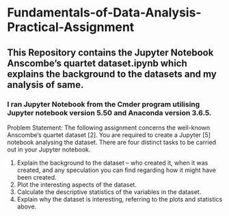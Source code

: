 # Fundamentals-of-Data-Analysis-Practical-Assignment
## This Repository contains the Jupyter Notebook Anscombe’s quartet dataset.ipynb which explains the background to the datasets and my analysis of same.
### I ran Jupyter Notebook from the Cmder program utilising Jupyter notebook version 5.50 and Anaconda version 3.6.5.

Problem Statement:
The following assignment concerns the well-known Anscombe’s quartet dataset [2]. You
are required to create a Jupyter [5] notebook analysing the dataset. There are four
distinct tasks to be carried out in your Jupyter notebook.
1. Explain the background to the dataset – who created it, when it was created, and
any speculation you can find regarding how it might have been created.
2. Plot the interesting aspects of the dataset.
3. Calculate the descriptive statistics of the variables in the dataset.
4. Explain why the dataset is interesting, referring to the plots and statistics above.
